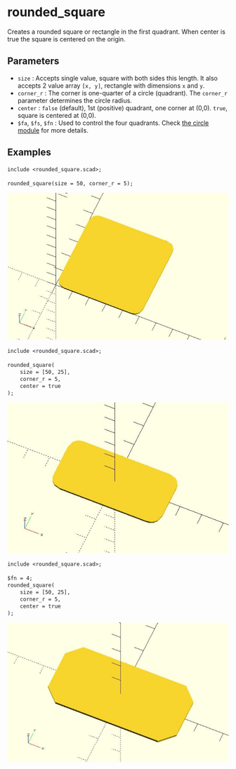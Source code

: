# rounded_square

Creates a rounded square or rectangle in the first quadrant. When center is true the square is centered on the origin.

## Parameters

- `size` : Accepts single value, square with both sides this length. It also accepts 2 value array `[x, y]`, rectangle with dimensions `x` and `y`.
- `corner_r` : The corner is one-quarter of a circle (quadrant). The `corner_r` parameter determines the circle radius.
- `center` : `false` (default), 1st (positive) quadrant, one corner at (0,0). `true`, square is centered at (0,0).
- `$fa`, `$fs`, `$fn` : Used to control the four quadrants. Check [the circle module](https://en.wikibooks.org/wiki/OpenSCAD_User_Manual/Using_the_2D_Subsystem#circle) for more details.


## Examples

    include <rounded_square.scad>;

    rounded_square(size = 50, corner_r = 5);

![rounded_square](images/lib-rounded_square-1.JPG)

	include <rounded_square.scad>;
	
	rounded_square(
	    size = [50, 25],
	    corner_r = 5, 
	    center = true
	);

![rounded_square](images/lib-rounded_square-2.JPG)

	include <rounded_square.scad>;
	
	$fn = 4;
	rounded_square(
	    size = [50, 25],
	    corner_r = 5, 
	    center = true
	);

![rounded_square](images/lib-rounded_square-3.JPG)




